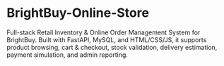 # BrightBuy-Online-Store
Full-stack Retail Inventory &amp; Online Order Management System for BrightBuy. Built with FastAPI, MySQL, and HTML/CSS/JS, it supports product browsing, cart &amp; checkout, stock validation, delivery estimation, payment simulation, and admin reporting.
